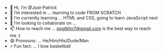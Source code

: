 - 👋 Hi, I’m @Just-Patrick
- 👀 I’m interested in ... learning to code FROM SCRATCH
- 🌱 I’m currently learning ... HTML and CSS, going to learn JavaScript next
- 💞️ I’m looking to collaborate on ...
- 📫 How to reach me ... ppgtkhn7@gmail.com is the best way to reach me :)
- 😄 Pronouns: ... He/Him/His/Dude/Man
- ⚡ Fun fact: ... I love basketball

<!---
Just-Patrick/Just-Patrick is a ✨ special ✨ repository because its `README.md` (this file) appears on your GitHub profile.
You can click the Preview link to take a look at your changes.
--->
